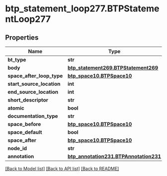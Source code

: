 # btp_statement_loop277.BTPStatementLoop277

## Properties
Name | Type | Description | Notes
------------ | ------------- | ------------- | -------------
**bt_type** | **str** |  | [optional] 
**body** | [**btp_statement269.BTPStatement269**](BTPStatement269.md) |  | [optional] 
**space_after_loop_type** | [**btp_space10.BTPSpace10**](BTPSpace10.md) |  | [optional] 
**start_source_location** | **int** |  | [optional] 
**end_source_location** | **int** |  | [optional] 
**short_descriptor** | **str** |  | [optional] 
**atomic** | **bool** |  | [optional] 
**documentation_type** | **str** |  | [optional] 
**space_before** | [**btp_space10.BTPSpace10**](BTPSpace10.md) |  | [optional] 
**space_default** | **bool** |  | [optional] 
**space_after** | [**btp_space10.BTPSpace10**](BTPSpace10.md) |  | [optional] 
**node_id** | **str** |  | [optional] 
**annotation** | [**btp_annotation231.BTPAnnotation231**](BTPAnnotation231.md) |  | [optional] 

[[Back to Model list]](../README.md#documentation-for-models) [[Back to API list]](../README.md#documentation-for-api-endpoints) [[Back to README]](../README.md)


